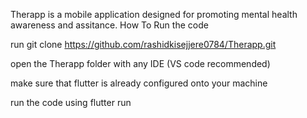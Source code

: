 Therapp is a mobile application designed for promoting mental health awareness and assitance.
How To Run the code 

run git clone https://github.com/rashidkisejjere0784/Therapp.git

open the Therapp folder with any IDE (VS code recommended)

make sure that flutter is already configured onto your machine

run  the code using flutter run
